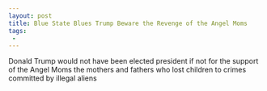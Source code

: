```yaml
---
layout: post
title: Blue State Blues Trump Beware the Revenge of the Angel Moms
tags:
 -
---
```

Donald Trump would not have been elected president if not for the support of the Angel Moms  the mothers and fathers who lost children to crimes committed by illegal aliens

